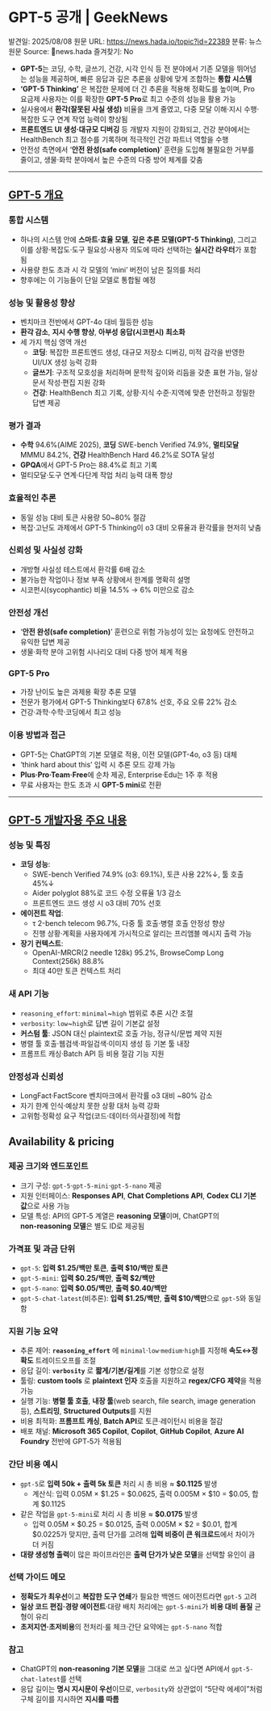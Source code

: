 # GPT-5 공개 | GeekNews

발견일: 2025/08/08
원문 URL: https://news.hada.io/topic?id=22389
분류: 뉴스
원문 Source: 🔗news.hada
즐겨찾기: No

[](https://social.news.hada.io/topic/22389)

- **GPT-5**는 코딩, 수학, 글쓰기, 건강, 시각 인식 등 전 분야에서 기존 모델을 뛰어넘는 성능을 제공하며, 빠른 응답과 깊은 추론을 상황에 맞게 조합하는 **통합 시스템**
- **‘GPT-5 Thinking’** 은 복잡한 문제에 더 긴 추론을 적용해 정확도를 높이며, Pro 요금제 사용자는 이를 확장한 **GPT-5 Pro**로 최고 수준의 성능을 활용 가능
- 실사용에서 **환각(잘못된 사실 생성)** 비율을 크게 줄였고, 다중 모달 이해·지시 수행·복잡한 도구 연계 작업 능력이 향상됨
- **프론트엔드 UI 생성·대규모 디버깅** 등 개발자 지원이 강화되고, 건강 분야에서는 HealthBench 최고 점수를 기록하며 적극적인 건강 파트너 역할을 수행
- 안전성 측면에서 ‘**안전 완성(safe completion)**’ 훈련을 도입해 불필요한 거부를 줄이고, 생물·화학 분야에서 높은 수준의 다중 방어 체계를 갖춤

---

## [GPT-5 개요](https://openai.com/index/introducing-gpt-5/)

### 통합 시스템

- 하나의 시스템 안에 **스마트·효율 모델**, **깊은 추론 모델(GPT-5 Thinking)**, 그리고 이를 상황·복잡도·도구 필요성·사용자 의도에 따라 선택하는 **실시간 라우터**가 포함됨
- 사용량 한도 초과 시 각 모델의 ‘mini’ 버전이 남은 질의를 처리
- 향후에는 이 기능들이 단일 모델로 통합될 예정

### 성능 및 활용성 향상

- 벤치마크 전반에서 GPT-4o 대비 월등한 성능
- **환각 감소**, **지시 수행 향상**, **아부성 응답(시코펀시) 최소화**
- 세 가지 핵심 영역 개선
    - **코딩**: 복잡한 프론트엔드 생성, 대규모 저장소 디버깅, 미적 감각을 반영한 UI/UX 생성 능력 강화
    - **글쓰기**: 구조적 모호성을 처리하며 문학적 깊이와 리듬을 갖춘 표현 가능, 일상 문서 작성·편집 지원 강화
    - **건강**: HealthBench 최고 기록, 상황·지식 수준·지역에 맞춘 안전하고 정밀한 답변 제공

### 평가 결과

- **수학** 94.6%(AIME 2025), **코딩** SWE-bench Verified 74.9%, **멀티모달** MMMU 84.2%, **건강** HealthBench Hard 46.2%로 SOTA 달성
- **GPQA**에서 GPT-5 Pro는 88.4%로 최고 기록
- 멀티모달·도구 연계·다단계 작업 처리 능력 대폭 향상

### 효율적인 추론

- 동일 성능 대비 토큰 사용량 50~80% 절감
- 복잡·고난도 과제에서 GPT-5 Thinking이 o3 대비 오류율과 환각률을 현저히 낮춤

### 신뢰성 및 사실성 강화

- 개방형 사실성 테스트에서 환각률 6배 감소
- 불가능한 작업이나 정보 부족 상황에서 한계를 명확히 설명
- 시코펀시(sycophantic) 비율 14.5% → 6% 미만으로 감소

### 안전성 개선

- ‘**안전 완성(safe completion)**’ 훈련으로 위험 가능성이 있는 요청에도 안전하고 유익한 답변 제공
- 생물·화학 분야 고위험 시나리오 대비 다중 방어 체계 적용

### GPT-5 Pro

- 가장 난이도 높은 과제용 확장 추론 모델
- 전문가 평가에서 GPT-5 Thinking보다 67.8% 선호, 주요 오류 22% 감소
- 건강·과학·수학·코딩에서 최고 성능

### 이용 방법과 접근

- GPT-5는 ChatGPT의 기본 모델로 적용, 이전 모델(GPT-4o, o3 등) 대체
- ‘think hard about this’ 입력 시 추론 모드 강제 가능
- **Plus·Pro·Team·Free**에 순차 제공, Enterprise·Edu는 1주 후 적용
- 무료 사용자는 한도 초과 시 **GPT-5 mini**로 전환

---

## [GPT-5 개발자용 주요 내용](https://openai.com/index/introducing-gpt-5-for-developers/)

### 성능 및 특징

- **코딩 성능**:
    - SWE-bench Verified 74.9% (o3: 69.1%), 토큰 사용 22%↓, 툴 호출 45%↓
    - Aider polyglot 88%로 코드 수정 오류율 1/3 감소
    - 프론트엔드 코드 생성 시 o3 대비 70% 선호
- **에이전트 작업**:
    - τ 2-bench telecom 96.7%, 다중 툴 호출·병렬 호출 안정성 향상
    - 진행 상황·계획을 사용자에게 가시적으로 알리는 프리앰블 메시지 출력 가능
- **장기 컨텍스트**:
    - OpenAI-MRCR(2 needle 128k) 95.2%, BrowseComp Long Context(256k) 88.8%
    - 최대 40만 토큰 컨텍스트 처리

### 새 API 기능

- `reasoning_effort`: `minimal`~`high` 범위로 추론 시간 조절
- `verbosity`: `low`~`high`로 답변 길이 기본값 설정
- **커스텀 툴**: JSON 대신 plaintext로 호출 가능, 정규식/문법 제약 지원
- 병렬 툴 호출·웹검색·파일검색·이미지 생성 등 기본 툴 내장
- 프롬프트 캐싱·Batch API 등 비용 절감 기능 지원

### 안정성과 신뢰성

- LongFact·FactScore 벤치마크에서 환각률 o3 대비 ~80% 감소
- 자기 한계 인식·예상치 못한 상황 대처 능력 강화
- 고위험·정확성 요구 작업(코드·데이터·의사결정)에 적합

## Availability & pricing

### 제공 크기와 엔드포인트

- 크기 구성: `gpt-5`·`gpt-5-mini`·`gpt-5-nano` 제공
- 지원 인터페이스: **Responses API**, **Chat Completions API**, **Codex CLI 기본값**으로 사용 가능
- 모델 특성: API의 GPT‑5 계열은 **reasoning 모델**이며, ChatGPT의 **non‑reasoning 모델**은 별도 ID로 제공됨

### 가격표 및 과금 단위

- `gpt-5`: **입력 $1.25/백만 토큰**, **출력 $10/백만 토큰**
- `gpt-5-mini`: **입력 $0.25/백만**, **출력 $2/백만**
- `gpt-5-nano`: **입력 $0.05/백만**, **출력 $0.40/백만**
- `gpt-5-chat-latest`(비추론): **입력 $1.25/백만**, **출력 $10/백만**으로 `gpt-5`와 동일함

### 지원 기능 요약

- 추론 제어: **`reasoning_effort`** 에 `minimal`·`low`·`medium`·`high`를 지정해 **속도↔정확도** 트레이드오프를 조절
- 응답 길이: **`verbosity`** 로 **짧게/기본/길게**를 기본 성향으로 설정
- 툴링: **custom tools** 로 **plaintext 인자** 호출을 지원하고 **regex/CFG 제약**을 적용 가능
- 실행 기능: **병렬 툴 호출**, **내장 툴**(web search, file search, image generation 등), **스트리밍**, **Structured Outputs**를 지원
- 비용 최적화: **프롬프트 캐싱**, **Batch API**로 토큰·레이턴시 비용을 절감
- 배포 채널: **Microsoft 365 Copilot**, **Copilot**, **GitHub Copilot**, **Azure AI Foundry** 전반에 GPT‑5가 적용됨

### 간단 비용 예시

- `gpt-5`로 **입력 50k + 출력 5k 토큰** 처리 시 총 비용 ≈ **$0.1125** 발생
    - 계산식: 입력 0.05M × $1.25 = $0.0625, 출력 0.005M × $10 = $0.05, 합계 $0.1125
- 같은 작업을 `gpt-5-mini`로 처리 시 총 비용 ≈ **$0.0175** 발생
    - 입력 0.05M × $0.25 = $0.0125, 출력 0.005M × $2 = $0.01, 합계 $0.0225가 맞지만, 출력 단가를 고려해 **입력 비중이 큰 워크로드**에서 차이가 더 커짐
- **대량 생성형 출력**이 많은 파이프라인은 **출력 단가가 낮은 모델**을 선택할 유인이 큼

### 선택 가이드 메모

- **정확도가 최우선**이고 **복잡한 도구 연쇄**가 필요한 백엔드 에이전트라면 `gpt-5` 고려
- **일상 코드 편집·경량 에이전트**·대량 배치 처리에는 `gpt-5-mini`가 **비용 대비 품질** 균형이 유리
- **초저지연·초저비용**의 전처리·룰 체크·간단 요약에는 `gpt-5-nano` 적합

### 참고

- ChatGPT의 **non‑reasoning 기본 모델**을 그대로 쓰고 싶다면 API에서 `gpt-5-chat-latest`를 선택
- 응답 길이는 **명시 지시문이 우선**이므로, `verbosity`와 상관없이 “5단락 에세이”처럼 구체 길이를 지시하면 **지시를 따름**